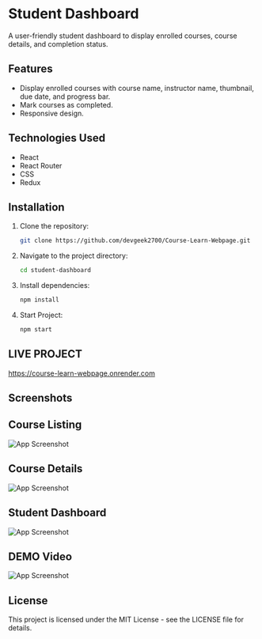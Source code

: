 # Student Dashboard

A user-friendly student dashboard to display enrolled courses, course details, and completion status.

## Features
- Display enrolled courses with course name, instructor name, thumbnail, due date, and progress bar.
- Mark courses as completed.
- Responsive design.

## Technologies Used
- React
- React Router
- CSS
- Redux

## Installation
1. Clone the repository:
   ```sh
   git clone https://github.com/devgeek2700/Course-Learn-Webpage.git

2. Navigate to the project directory:
   ```sh
   cd student-dashboard

3. Install dependencies:
   ```sh
   npm install

4. Start Project:
   ```sh
   npm start

## LIVE PROJECT
https://course-learn-webpage.onrender.com

## Screenshots

## Course Listing

![App Screenshot](https://github.com/devgeek2700/Course-Learn-Webpage/blob/master/src/Output/o1.png?raw=true)


## Course Details

![App Screenshot](https://github.com/devgeek2700/Course-Learn-Webpage/blob/master/src/Output/o2.png?raw=true)


## Student Dashboard

![App Screenshot](https://github.com/devgeek2700/Course-Learn-Webpage/blob/master/src/Output/o3.png?raw=true)


## DEMO Video
![App Screenshot](https://github.com/devgeek2700/Course-Learn-Webpage/blob/master/src/Output/couser%20learn%20video.gif?raw=true)



## License
This project is licensed under the MIT License - see the LICENSE file for details.
